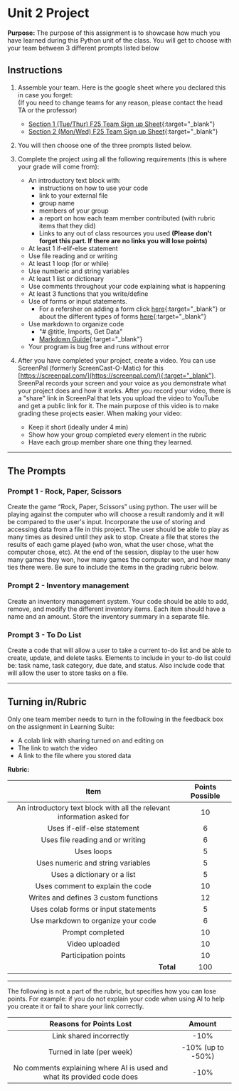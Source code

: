 #  Unit 2 Project

**Purpose:** The purpose of this assignment is to showcase how much you have learned during this Python unit of the class. You will get to choose with your team between 3 different prompts listed below

## Instructions

1. Assemble your team. Here is the google sheet where you declared this in case you forget:
</br>(If you need to change teams for any reason, please contact the head TA or the professor)

   - [Section 1 (Tue/Thur) F25 Team Sign up Sheet](https://docs.google.com/spreadsheets/d/12VCbgRsAJrJWk5hbK98ahBvKskItZlTTD7nFtJCSJCM/edit?gid=2018473579#gid=2018473579){:target="_blank"}
   - [Section 2 (Mon/Wed) F25 Team Sign up Sheet](https://docs.google.com/spreadsheets/d/1PwaCFo-o9sOVHv4-ttZSH_Glckj8CqV-4SZ03U7sJzw/edit?gid=2018473579#gid=2018473579){:target="_blank"}

2. You will then choose one of the three prompts listed below.

3. Complete the project using all the following requirements (this is where your grade will come from):

      - An introductory text block with:
        - instructions on how to use your code
        - link to your external file
        - group name
        - members of your group
        - a report on how each team member contributed (with rubric items that they did)
        - Links to any out of class resources you used **(Please don't forget this part. If there are no links you will lose points)**
      - At least 1 if-elif-else statement
      - Use file reading and or writing
      - At least 1 loop (for or while)
      - Use numberic and string variables 
      - At least 1 list or dictionary
      - Use comments throughout your code explaining what is happening
      - At least 3 functions that you write/define
      - Use of forms or input statements.
        - For a refersher on adding a form click [here](https://www.tutorialspoint.com/google_colab/google_colab_adding_forms.htm){:target="_blank"} or about the different types of forms [here](https://colab.research.google.com/notebooks/forms.ipynb){:target="_blank"}
      - Use markdown to organize code
        - "# @title, Imports, Get Data"
        - [Markdown Guide](https://colab.research.google.com/notebooks/markdown_guide.ipynb#scrollTo=Lhfnlq1Surtk){:target="_blank"}
      - Your program is bug free and runs without error

4. After you have completed your project, create a video. You can use ScreenPal (formerly ScreenCast-O-Matic) for this [https://screenpal.com/](https://screenpal.com/){:target="_blank"}. SreenPal records your screen and your voice as you demonstrate what your project does and how it works. After you record your video, there is a "share" link in ScreenPal that lets you upload the video to YouTube and get a public link for it.  The main purpose of this video is to make grading these projects easier. When making your video:
   - Keep it short (ideally under 4 min)
   - Show how your group completed every element in the rubric
   - Have each group member share one thing they learned. 

---

## The Prompts

### Prompt 1 - Rock, Paper, Scissors
Create the game “Rock, Paper, Scissors” using python. The user will be playing against the computer who will choose a result randomly and it will be compared to the user's input. Incorporate the use of storing and accessing data from a file in this project. The user should be able to play as many times as desired until they ask to stop. Create a file that stores the results of each game played (who won, what the user chose, what the computer chose, etc). At the end of the session, display to the user how many games they won, how many games the computer won, and how many ties there were. Be sure to include the items in the grading rubric below.

### Prompt 2 - Inventory management
Create an inventory management system. Your code should be able to add, remove, and modify the different inventory items. Each item should have a name and an amount. Store the inventory summary in a separate file.

### Prompt 3 - To Do List
Create a code that will allow a user to take a current to-do list and be able to create, update, and delete tasks.  Elements to include in your to-do list could be: task name, task category, due date, and status.  Also include code that will allow the user to store tasks on a file.  

---

## Turning in/Rubric

Only one team member needs to turn in the following in the feedback box on the assignment in Learning Suite:
   - A colab link with sharing turned on and editing on
   - The link to watch the video
   - A link to the file where you stored data

**Rubric:**

|                                      Item                                       | Points Possible |
|:-------------------------------------------------------------------------------:|:---------------:|
|     An introductory text block with all the relevant information asked for      |       10        |
|                           Uses if-elif-else statement                           |        6        |
|                        Uses file reading and or writing                         |        6        |
|                                   Uses loops                                    |        5        |
|                       Uses numeric and string  variables                        |        5        |
|                           Uses a dictionary or a list                           |        5        |
|                        Uses comment to explain the code                         |       10        |
|                      Writes and defines 3 custom functions                      |       12        |
|                      Uses colab forms or input statements                       |        5        |
|                       Use markdown to organize your code                        |        6        |
|                                Prompt completed                                 |       10        |
|                                 Video uploaded                                  |       10        |
|                              Participation points                               |       10        |
|                 <div style="text-align: right">**Total**</div>                  |       100       |

---

The following is not a part of the rubric, but specifies how you can lose points. For example: if you do not explain your code when using AI to help you create it or fail to share your link correctly.

|                       **Reasons for Points Lost**                       |    **Amount**     |  
|:-----------------------------------------------------------------------:|:-----------------:|
|                         Link shared incorrectly                         |       -10%        |
|                        Turned in late (per week)                        | -10% (up to -50%) |
| No comments explaining where AI is used and what its provided code does |       -10%        |